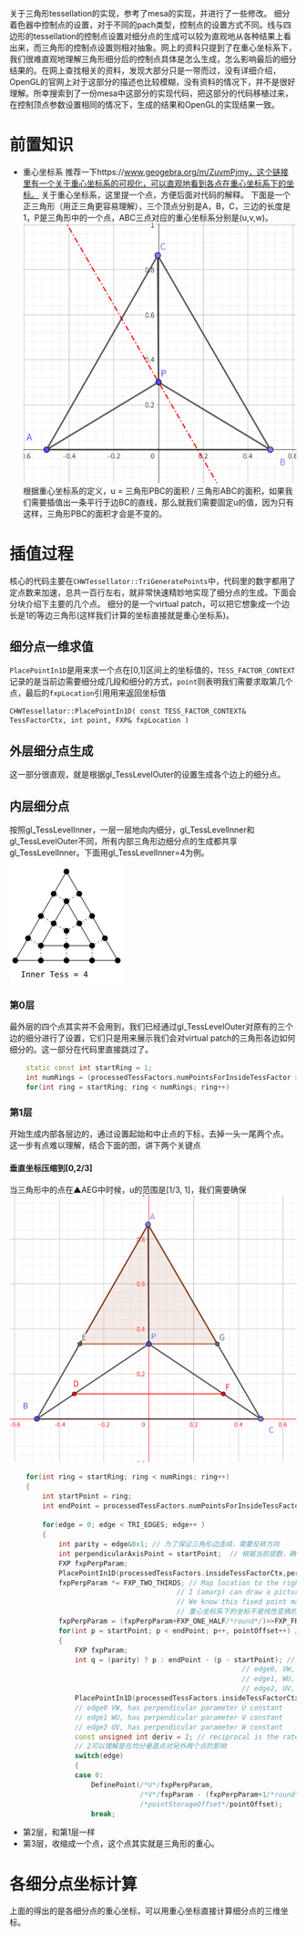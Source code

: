 关于三角形tessellation的实现，参考了mesa的实现，并进行了一些修改。
细分着色器中控制点的设置，对于不同的pach类型，控制点的设置方式不同。线与四边形的tessellation的控制点设置对细分点的生成可以较为直观地从各种结果上看出来，而三角形的控制点设置则相对抽象。网上的资料只提到了在重心坐标系下，我们很难直观地理解三角形细分后的控制点具体是怎么生成，怎么影响最后的细分结果的。在网上查找相关的资料，发现大部分只是一带而过，没有详细介绍，OpenGL的官网上对于这部分的描述也比较模糊，没有资料的情况下，并不是很好理解。所幸搜索到了一份mesa中这部分的实现代码，把这部分的代码移植过来，在控制顶点参数设置相同的情况下，生成的结果和OpenGL的实现结果一致。
# 前置知识
+ 重心坐标系
推荐一下https://www.geogebra.org/m/ZuvmPjmy，这个链接里有一个关于重心坐标系的可视化，可以直观地看到各点在重心坐标系下的坐标。
关于重心坐标系，这里提一个点，方便后面对代码的解释。
下面是一个正三角形（用正三角更容易理解），三个顶点分别是A，B，C，三边的长度是1，P是三角形中的一个点，ABC三点对应的重心坐标系分别是(u,v,w)。
![三角形平行线](image-1.png)
根据重心坐标系的定义，u = 三角形PBC的面积 / 三角形ABC的面积，如果我们需要插值出一条平行于边BC的直线，那么就我们需要固定u的值，因为只有这样，三角形PBC的面积才会是不变的。

# 插值过程
核心的代码主要在`CHWTessellator::TriGeneratePoints`中，代码里的数字都用了定点数来加速，总共一百行左右，就非常快速精妙地实现了细分点的生成。下面会分块介绍下主要的几个点。
细分的是一个virtual patch，可以把它想象成一个边长是1的等边三角形(这样我们计算的坐标直接就是重心坐标系)。
## 细分点一维求值
`PlacePointIn1D`是用来求一个点在[0,1]区间上的坐标值的，`TESS_FACTOR_CONTEXT`记录的是当前边需要细分成几段和细分的方式，`point`则表明我们需要求取第几个点，最后的`fxpLocation`引用用来返回坐标值
```
CHWTessellator::PlacePointIn1D( const TESS_FACTOR_CONTEXT& TessFactorCtx, int point, FXP& fxpLocation )
```

## 外层细分点生成
这一部分很直观，就是根据gl_TessLevelOuter的设置生成各个边上的细分点。

## 内层细分点
按照gl_TessLevelInner，一层一层地向内细分，gl_TessLevelInner和gl_TessLevelOuter不同，所有内部三角形边细分点的生成都共享gl_TessLevelInner。下面用gl_TessLevelInner=4为例。
![alt text](image.png)
### 第0层
最外层的四个点其实并不会用到，我们已经通过gl_TessLevelOuter对原有的三个边的细分进行了设置，它们只是用来展示我们会对virtual patch的三角形各边如何细分的。这一部分在代码里直接跳过了。
```c++
    static const int startRing = 1;
    int numRings = (processedTessFactors.numPointsForInsideTessFactor >> 1);
    for(int ring = startRing; ring < numRings; ring++)
```
### 第1层
开始生成内部各层边的，通过设置起始和中止点的下标，去掉一头一尾两个点。
这一步有点难以理解，结合下面的图，讲下两个关键点

#### 垂直坐标压缩到[0,2/3]
当三角形中的点在▲AEG中时候，u的范围是[1/3, 1]，我们需要确保
![alt text](image-2.png)
```c++
    for(int ring = startRing; ring < numRings; ring++)
    {
        int startPoint = ring;
        int endPoint = processedTessFactors.numPointsForInsideTessFactor - 1 - startPoint;

        for(edge = 0; edge < TRI_EDGES; edge++ )
        {
            int parity = edge&0x1; // 为了保证三角形边连续，需要反转方向
            int perpendicularAxisPoint = startPoint;  // 根据当前层数，确定垂直点边的下标
            FXP fxpPerpParam;
            PlacePointIn1D(processedTessFactors.insideTessFactorCtx,perpendicularAxisPoint,fxpPerpParam);
            fxpPerpParam *= FXP_TWO_THIRDS; // Map location to the right size in barycentric space.
                                         // I (amarp) can draw a picture to explain.
                                         // We know this fixed point math won't over/underflow
                                         // 重心坐标系下的坐标不是线性变换的，我们要把坐标从[0,1]变换到[0,2/3]
            fxpPerpParam = (fxpPerpParam+FXP_ONE_HALF/*round*/)>>FXP_FRACTION_BITS; // get back to n.16
            for(int p = startPoint; p < endPoint; p++, pointOffset++) // don't include end: next edge starts with it.
            {
                FXP fxpParam;
                int q = (parity) ? p : endPoint - (p - startPoint); // whether to reverse point given we are defining V or U (W implicit):
                                                         // edge0, VW, has V decreasing, so reverse 1D points below
                                                         // edge1, WU, has U increasing, so don't reverse 1D points  below
                                                         // edge2, UV, has U decreasing, so reverse 1D points below
                PlacePointIn1D(processedTessFactors.insideTessFactorCtx,q,fxpParam);
                // edge0 VW, has perpendicular parameter U constant
                // edge1 WU, has perpendicular parameter V constant
                // edge2 UV, has perpendicular parameter W constant
                const unsigned int deriv = 2; // reciprocal is the rate of change of edge-parallel parameters as they are pushed into the triangle
                // 2可以理解是在均分垂直点对另外两个点的影响
                switch(edge)
                {
                case 0:
                    DefinePoint(/*U*/fxpPerpParam,
                                /*V*/fxpParam - (fxpPerpParam+1/*round*/)/deriv, // we know this fixed point math won't over/underflow
                                /*pointStorageOffset*/pointOffset);
                    break;
```
+ 第2层，和第1层一样
+ 第3层，收缩成一个点，这个点其实就是三角形的重心。

# 各细分点坐标计算
上面的得出的是各细分点的重心坐标，可以用重心坐标直接计算细分点的三维坐标。